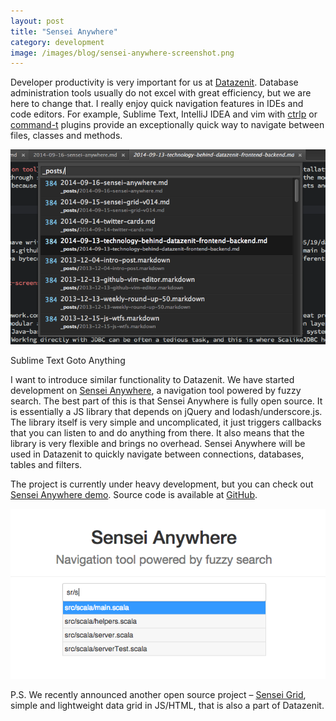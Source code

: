 ```yaml
---
layout: post
title: "Sensei Anywhere"
category: development
image: /images/blog/sensei-anywhere-screenshot.png
---
```


Developer productivity is very important for us at [Datazenit](http://datazenit.com). Database administration tools usually do not excel with great efficiency, but we are here to change that. I really enjoy quick navigation features in IDEs and code editors. For example, Sublime Text, IntelliJ IDEA and vim with [ctrlp](https://github.com/kien/ctrlp.vim) or [command-t](https://github.com/wincent/Command-T) plugins provide an exceptionally quick way to navigate between files, classes and methods. 

<!-- more -->

![Sublime Text Navigation](/images/blog/sublime-text-navigation.png)

<p class="caption">Sublime Text Goto Anything</p>

I want to introduce similar functionality to Datazenit. We have started development on [Sensei Anywhere](https://github.com/datazenit/sensei-anywhere), a navigation tool powered by fuzzy search. The best part of this is that Sensei Anywhere is fully open source. It is essentially a JS library that depends on jQuery and lodash/underscore.js. The library itself is very simple and uncomplicated, it just triggers callbacks that you can listen to and do anything from there. It also means that the library is very flexible and brings no overhead. Sensei Anywhere will be used in Datazenit to quickly navigate between connections, databases, tables and filters. 

The project is currently under heavy development, but you can check out [Sensei Anywhere demo](http://datazenit.com/static/sensei-anywhere/example/). Source code is available at [GitHub](https://github.com/datazenit/sensei-anywhere).

<a href="http://datazenit.com/static/sensei-anywhere/example/" target="_blank"><img style="margin:auto;" src="/images/blog/sensei-anywhere-screenshot.png" alt="Sensei Anywhere Screenshot"></a>

P.S. We recently announced another open source project – [Sensei Grid](https://github.com/datazenit/sensei-grid), simple and lightweight data grid in JS/HTML, that is also a part of Datazenit. 